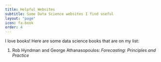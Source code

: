 ```yaml
---
title: Helpful Websites
subtitle: Some Data Science websites I find useful
layout: "page"
icon: fa-book
order: 4
---
```


I love books! Here are some data science books that are on my list:

1. Rob Hyndman and George Athanasopoulos: *Forecasting: Principles and Practice*